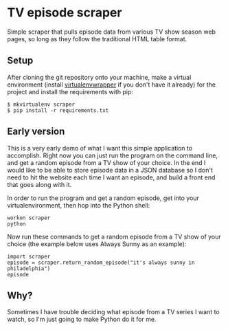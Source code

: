 # TV episode scraper

Simple scraper that pulls episode data from various TV show season web pages, so long as they follow the traditional HTML table format.

## Setup

After cloning the git repository onto your machine, make a virtual environment (install [virtualenvwrapper](https://virtualenvwrapper.readthedocs.org/en/latest/install.html) if you don't have it already) for the project and install the requirements with pip:

    $ mkvirtualenv scraper
    $ pip install -r requirements.txt

## Early version

This is a very early demo of what I want this simple application to accomplish. Right now you can just run the program on the command line, and get a random episode from a TV show of your choice. In the end I would like to be able to store episode data in a JSON database so I don't need to hit the website each time I want an episode, and build a front end that goes along with it.

In order to run the program and get a random episode, get into your virtualenvironment, then hop into the Python shell:

    workon scraper
    python

Now run these commands to get a random episode from a TV show of your choice (the example below uses Always Sunny as an example):

    import scraper
    episode = scraper.return_random_episode("it's always sunny in philadelphia")
    episode

## Why?

Sometimes I have trouble deciding what episode from a TV series I want to watch, so I'm just going to make Python do it for me.